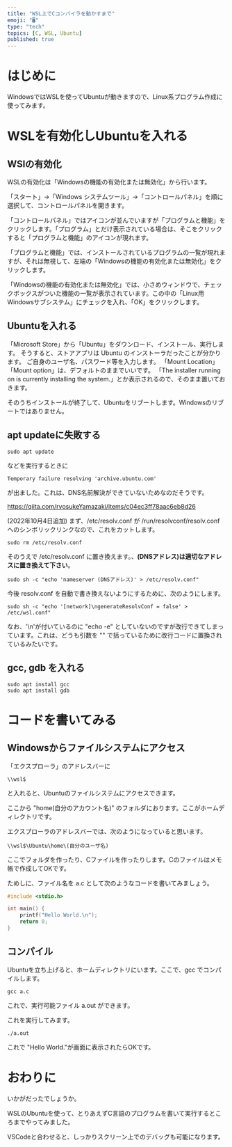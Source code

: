 ```yaml
---
title: "WSL上でCコンパイラを動かすまで"
emoji: "🖥"
type: "tech"
topics: [C, WSL, Ubuntu]
published: true
---
```


# はじめに

WindowsではWSLを使ってUbuntuが動きますので、Linux系プログラム作成に使ってみます。

# WSLを有効化しUbuntuを入れる

## WSlの有効化

WSLの有効化は「Windowsの機能の有効化または無効化」から行います。

「スタート」→「Windows システムツール」→「コントロールパネル」を順に選択して、コントロールパネルを開きます。

「コントロールパネル」ではアイコンが並んでいますが「プログラムと機能」をクリックします。「プログラム」とだけ表示されている場合は、そこをクリックすると「プログラムと機能」のアイコンが現れます。

「プログラムと機能」では、インストールされているプログラムの一覧が現れますが、それは無視して、左端の「Windowsの機能の有効化または無効化」をクリックします。

「Windowsの機能の有効化または無効化」では、小さめウィンドウで、チェックボックスがついた機能の一覧が表示されています。この中の「Linux用Windowsサブシステム」にチェックを入れ、「OK」をクリックします。

## Ubuntuを入れる

「Microsoft Store」から「Ubuntu」をダウンロード、インストール、実行します。
そうすると、ストアアプリは Ubuntu のインストーラだったことが分かります。
ご自身のユーザ名、パスワード等を入力します。
「Mount Location」「Mount option」は、デフォルトのままでいいです。
「The installer running on is currently installing the system.」とか表示されるので、そのまま置いておきます。

そのうちインストールが終了して、Ubuntuをリブートします。Windowsのリブートではありません。

## apt updateに失敗する

```
sudo apt update
```

などを実行するときに

``
Temporary failure resolving 'archive.ubuntu.com'
``

が出ました。これは、DNS名前解決ができていないためなのだそうです。

https://qiita.com/ryosukeYamazaki/items/c04ec3ff78aac6eb8d26

(2022年10月4日追加) まず、/etc/resolv.conf が /run/resolvconf/resolv.conf へのシンボリックリンクなので、これをカットします。

```
sudo rm /etc/resolv.conf
```

そのうえで /etc/resolv.conf に置き換えます。、**(DNSアドレス)は適切なアドレスに置き換えて下さい**。

```
sudo sh -c "echo 'nameserver (DNSアドレス)' > /etc/resolv.conf"
```

今後 resolv.conf を自動で書き換えないようにするために、次のようにします。

```
sudo sh -c "echo '[network]\ngenerateResolvConf = false' > /etc/wsl.conf"
```

なお、'\n'が付いているのに "echo -e" としていないのですが改行できてしまっています。これは、どうも引数を "" で括っているために改行コードに置換されているみたいです。


## gcc, gdb を入れる

```
sudo apt install gcc
sudo apt install gdb
```

# コードを書いてみる

## Windowsからファイルシステムにアクセス

「エクスプローラ」のアドレスバーに

```
\\wsl$
```

と入れると、Ubuntuのファイルシステムにアクセスできます。

ここから "home\(自分のアカウント名)" のフォルダにおります。ここがホームディレクトリです。

エクスプローラのアドレスバーでは、次のようになっていると思います。

```
\\wsl$\Ubuntu\home\(自分のユーザ名)
```

ここでフォルダを作ったり、Cファイルを作ったりします。Cのファイルはメモ帳で作成してOKです。

ためしに、ファイル名を a.c として次のようなコードを書いてみましょう。

```C
#include <stdio.h>

int main() {
    printf("Hello World.\n");
    return 0;
}
```

## コンパイル

Ubuntuを立ち上げると、ホームディレクトリにいます。ここで、gcc でコンパイルします。

```
gcc a.c
```

これで、実行可能ファイル a.out ができます。

これを実行してみます。

```
./a.out
```

これで "Hello World."が画面に表示されたらOKです。

# おわりに

いかがだったでしょうか。

WSLのUbuntuを使って、とりあえずC言語のプログラムを書いて実行するところまでやってみました。

VSCodeと合わせると、しっかりスクリーン上でのデバッグも可能になります。

